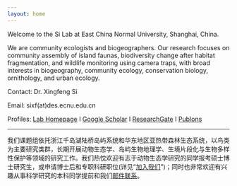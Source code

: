 ```yaml
---
layout: home
---
```


Welcome to the Si Lab at East China Normal University, Shanghai, China.

We are community ecologists and biogeographers. Our research focuses on community assembly of island faunas, biodiversity change after habitat fragmentation, and wildlife monitoring using camera traps, with broad interests in biogeography, community ecology, conservation biology, ornithology, and urban ecology.

Contact: Dr. Xingfeng Si

Email: sixf(at)des.ecnu.edu.cn

Profiles: [Lab Homepage](https://faculty.ecnu.edu.cn/_s31/sxf2/main.psp) I [Google Scholar](https://scholar.google.com/citations?user=wI1qfPsAAAAJ&hl=en) I [ResearchGate](https://www.researchgate.net/profile/Xingfeng_Si) I [Publons](https://publons.com/author/1198034/xingfeng-si#profile)

---

我们课题组依托浙江千岛湖陆桥岛屿系统和华东地区亚热带森林生态系统，以鸟类为主要研究类群，长期开展动物生态学、岛屿生物地理学、生境片段化与生物多样性保护等领域的研究工作。我们热忱欢迎有志于动物生态学研究的同学报考硕士博士研究生，或申请博士后和专职科研职位(详见“[加入我们](http://sixf.org/cn/join/)”)；同时也非常欢迎有兴趣从事科学研究的本科同学提前和我们[邮件联系](mailto:sixf@des.ecnu.edu.cn)。